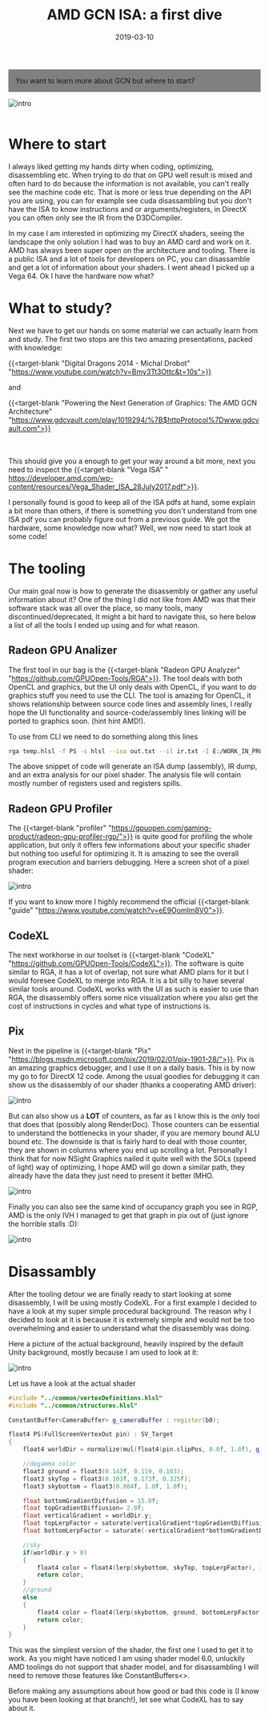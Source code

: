 ﻿---
date: 2019-03-10
linktitle: vega ISA 
title: "AMD GCN ISA: a first dive"
tags : ["realtime","engine"]
tocname: "Table of contents:"
toc : true
draft : true
---

<p style="background:gray;padding: 1em;">
You want to learn more about GCN but where to start?
</p>

![intro](../images/14_amd_gcn_first_dive/gcn_logo.png)
<br><br>

# Where to start 

I always liked getting my hands dirty when coding, optimizing, disassembling etc. When trying to do that on GPU
well result is mixed and often hard to do because the information is not available, you can't really see the machine code
etc. That is more or less true depending on the API you are using, you can for example see cuda disassambling but you don't
have the ISA to know instructions and or arguments/registers, in DirectX you can often only see the IR from the D3DCompiler.

In my case I am interested in optimizing my DirectX shaders, seeing the landscape the only solution I had was to buy an AMD
card and work on it. AMD has always been super open on the architecture and tooling. There is a public ISA and a lot 
of tools for developers on PC, you can disassamble and get a lot of information about your shaders. 
I went ahead I picked up a Vega 64. Ok I have the hardware now what?

# What to study? 
Next we have to get our hands on some material we can actually learn from and study. The first two stops are this two
amazing presentations, packed with knowledge:

{{<target-blank "Digital Dragons 2014 - Michal Drobot" "https://www.youtube.com/watch?v=Bmy3Tt3Ottc&t=10s">}}

and

{{<target-blank "Powering the Next Generation of Graphics: The AMD GCN Architecture" "https://www.gdcvault.com/play/1019294/%7B$httpProtocol%7Dwww.gdcvault.com">}}

<br><br>
This should give you a enough to get your way around a bit more, next you need to inspect the 
{{<target-blank "Vega ISA" " https://developer.amd.com/wp-content/resources/Vega_Shader_ISA_28July2017.pdf">}}.

I personally found is good to keep all of the ISA pdfs at hand, some explain a bit more than others, if there is something you 
don't understand from one ISA pdf you can probably figure out from a previous guide. 
We got the hardware, some knowledge now what? Well, we now need to start look at some code!

# The tooling
Our main goal now is how to generate the disassembly or gather any useful information about it? One of the thing I did not 
like from AMD was that their software stack was all over the place, so many tools, many discontinued/deprecated, It might
 a bit hard to navigate this, so here below a list of all the tools I ended up using and for what reason.

## Radeon GPU Analizer 

The first tool in our bag is the {{<target-blank "Radeon GPU Analyzer" "https://github.com/GPUOpen-Tools/RGA">}}. 
The tool deals with both OpenCL and graphics, but the UI only deals with OpenCL, if you want to do graphics stuff you 
need to use the CLI. The tool is amazing for OpenCL, it shows relationship between source code lines and assembly lines,
I really hope the UI functionality and source-code/assembly lines linking will be ported to graphics soon. (hint hint AMD!).

To use from CLI we need to do something along this lines
```bash
rga temp.hlsl -f PS -s hlsl --isa out.txt --il ir.txt -I E:/WORK_IN_PROGRESS/C/SirEngineThe3rd/data/shaders/rasterization -p ps_5_0 -c gfx900 --intrinsics -a analisys.txt
```
The above snippet of code will generate an ISA dump (assembly), IR dump, and an extra analysis for our pixel shader.
The analysis file will contain mostly number of registers used and registers spills.

## Radeon GPU Profiler
The {{<target-blank "profiler" "https://gpuopen.com/gaming-product/radeon-gpu-profiler-rgp/">}}
is quite good for profiling the whole application, but only it offers few informations about your specific shader but nothing
too useful for optimizing it. It is amazing to see the overall program execution and barriers debugging.
Here a screen shot of a pixel shader:

![intro](../images/14_amd_gcn_first_dive/rgp.png)

If you want to know more I highly recommend the official   {{<target-blank "guide" "https://www.youtube.com/watch?v=eE9Oomlm8V0">}}.

## CodeXL
The next workhorse in our toolset is {{<target-blank "CodeXL" "https://github.com/GPUOpen-Tools/CodeXL">}}.
The software is quite similar to RGA, it has a lot of overlap, not sure what AMD plans for it but I would foresee CodeXL
to merge into RGA. It is a bit silly to have several similar tools around.
CodeXL works with the UI as such is easier to use than RGA, the disassembly offers some nice visualization where you 
also get the cost of instructions in cycles and what type of instructions is.

## Pix
Next in the pipeline is {{<target-blank "Pix" "https://blogs.msdn.microsoft.com/pix/2019/02/01/pix-1901-28/">}}.
Pix is an amazing graphics debugger, and I use it on a daily basis. This is by now my go to for DirectX 12 code. 
Among the usual goodies for debugging it can show us the disassembly of our shader (thanks a cooperating AMD driver):

![intro](../images/14_amd_gcn_first_dive/pixDis.png)

But can also show us a **LOT** of counters, as far as I know this is the only tool that does that (possibly along RenderDoc).
Those counters can be essential to understand the bottlenecks in your shader, if you are memory bound ALU bound etc.
The downside is that is fairly hard to deal with those counter, they are shown in columns where you end up scrolling a lot.
Personally I think that for now NSight Graphics nailed it quite well with the SOLs (speed of light) way of optimizing, I hope 
AMD will go down a similar path, they already have the data they just need to present it better IMHO.

![intro](../images/14_amd_gcn_first_dive/pixCounters.png)

Finally you can also see the same kind of occupancy graph you see in RGP, AMD is the only IVH I managed to get that graph in
pix out of (just ignore the horrible stalls :D):

![intro](../images/14_amd_gcn_first_dive/pixOccupancy.png)

# Disassambly
After the tooling detour we are finally ready to start looking at some disassembly, I will be using mostly CodeXL.
For a first example I decided to have a look at my super simple procedural background. The reason why I decided to look at it 
is because it is extremely simple and would not be too overwhelming and easier to understand what the disassembly was doing.

Here a picture of the actual background, heavily inspired by the default Unity background, 
mostly because I am used to look at it:

![intro](../images/14_amd_gcn_first_dive/bg.png)

Let us have a look at the actual shader

```c++
#include "../common/vertexDefinitions.hlsl"
#include "../common/structures.hlsl"

ConstantBuffer<CameraBuffer> g_cameraBuffer : register(b0);

float4 PS(FullScreenVertexOut pin) : SV_Target
{
    float4 worldDir = normalize(mul(float4(pin.clipPos, 0.0f, 1.0f), g_cameraBuffer.VPinverse));

	//degamma color
    float3 ground = float3(0.142f, 0.119, 0.103);
    float3 skyTop = float3(0.103f, 0.173f, 0.325f);
    float3 skybottom = float3(0.804f, 1.0f, 1.0f);

    float bottomGradientDiffusion = 15.0f;
    float topGradientDiffiusion= 2.0f;
    float verticalGradient = worldDir.y;
    float topLerpFactor = saturate(verticalGradient*topGradientDiffiusion);
    float bottomLerpFactor = saturate(-verticalGradient*bottomGradientDiffusion);

    //sky
    if(worldDir.y > 0)
    {
        float4 color = float4(lerp(skybottom, skyTop, topLerpFactor), 1.0f);
        return color;
    }
    //ground
    else
    {
        float4 color = float4(lerp(skybottom, ground, bottomLerpFactor), 1.0f);
        return color;
    }
}
```

This was the  simplest version of the shader, the first one I used to get it to work. As you might have noticed I am using
shader model 6.0, unluckily AMD toolings do not support that shader model, and for disassambling I will need to remove 
those features like ConstantBuffers<>.

Before making any assumptions about how good or bad this code is (I know you have been looking at that branch!), let
see what CodeXL has to say about it.

